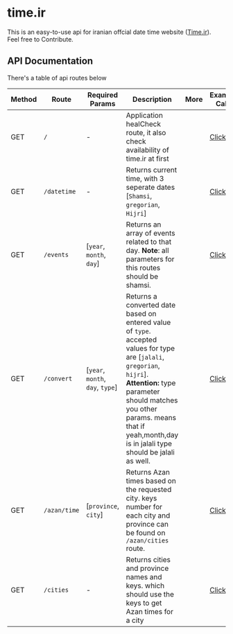 # time.ir
This is an easy-to-use api for iranian offcial date time website ([Time.ir](http://time.ir)).
<br/> Feel free to Contribute.

API Documentation
-
There's a table of api routes below

| Method | Route | Required Params | Description | More | Example Calls |
|---|---|---|---|---|---|
| GET | `/` | - | Application healCheck route, it also check availability of time.ir at first |   | [Click](http://46.4.162.92/) |
| GET | `/datetime` | - | Returns current time, with 3 seperate dates [`Shamsi`, `gregorian`, `Hijri`] |   | [Click](http://46.4.162.92/datetime) |
| GET | `/events` | [`year`, `month`, `day`] | Returns an array of events related to that day. **Note**: all parameters for this routes should be shamsi. |   | [Click](http://46.4.162.92/events?year=1397&month=07&day=14) |
| GET | `/convert` | [`year`, `month`, `day`, `type`] | Returns a converted date based on entered value of `type`. accepted values for type are [`jalali`, `gregorian`, `hijri`]. **Attention:** type parameter should matches you other params. means that if yeah,month,day is in jalali type should be jalali as well.   |   | [Click](http://46.4.162.92/convert?year=1397&month=7&day=19&type=jalali) |
| GET | `/azan/time` | [`province`, `city`] | Returns Azan times based on the requested city. keys number for each city and province can be found on `/azan/cities` route.   |   | [Click](http://46.4.162.92/azan/times?province=8&city=95) |
| GET | `/cities` | - | Returns cities and province names and keys. which should use the keys to get Azan times for a city   |   | [Click](http://46.4.162.92/azan/cities) |
